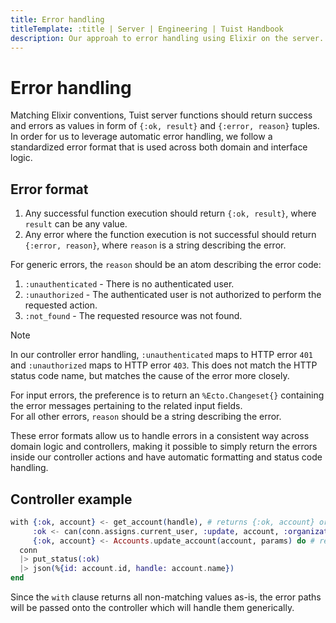 ```yaml
---
title: Error handling
titleTemplate: :title | Server | Engineering | Tuist Handbook
description: Our approah to error handling using Elixir on the server.
---
```


# Error handling

Matching Elixir conventions, Tuist server functions should return success and errors as values in form of `{:ok, result}` and `{:error, reason}` tuples.  
In order for us to leverage automatic error handling, we follow a standardized error format that is used across both domain and interface logic.

## Error format

1. Any successful function execution should return `{:ok, result}`, where `result` can be any value.
2. Any error where the function execution is not successful should return `{:error, reason}`, where `reason` is a string describing the error.

For generic errors, the `reason` should be an atom describing the error code:

1. `:unauthenticated` - There is no authenticated user.
2. `:unauthorized` - The authenticated user is not authorized to perform the requested action.
3. `:not_found` - The requested resource was not found.

> [!NOTE]
> In our controller error handling, `:unauthenticated` maps to HTTP error `401` and `:unauthorized` maps to HTTP error `403`. This does not
> match the HTTP status code name, but matches the cause of the error more closely.

For input errors, the preference is to return an `%Ecto.Changeset{}` containing the error messages pertaining to the related input fields.  
For all other errors, `reason` should be a string describing the error.

These error formats allow us to handle errors in a consistent way across domain logic and controllers, making it possible to simply return
the errors inside our controller actions and have automatic formatting and status code handling.

## Controller example

```elixir
with {:ok, account} <- get_account(handle), # returns {:ok, account} or {:error, :not_found}
     :ok <- can(conn.assigns.current_user, :update, account, :organization), # returns :ok or {:error, :unauthorized}
     {:ok, account} <- Accounts.update_account(account, params) do # returns {:ok, account} or {:error, changeset}
  conn
  |> put_status(:ok)
  |> json(%{id: account.id, handle: account.name})
end
```

Since the `with` clause returns all non-matching values as-is, the error paths will be passed onto the controller which will handle them
generically.

